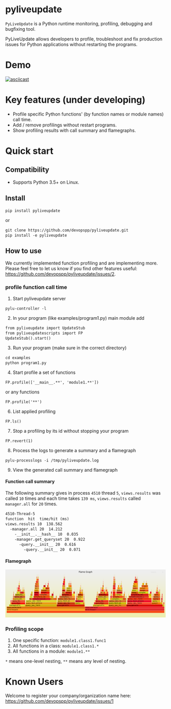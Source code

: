 # pyliveupdate
`PyLiveUpdate` is a Python runtime monitoring, profiling, debugging and bugfixing tool.

PyLiveUpdate allows developers to profile, troubleshoot and fix production issues for Python applications without restarting the programs.

# Demo

[![asciicast](https://asciinema.org/a/304465.svg)](https://asciinema.org/a/304465)

# Key features (under developing)
* Profile specific Python functions' (by function names or module names) call time.
* Add / remove profilings without restart programs.
* Show profiling results with call summary and flamegraphs.

# Quick start

## Compatibility
* Supports Python 3.5+ on Linux. 

## Install

```
pip install pyliveupdate
```
or
```
git clone https://github.com/devopspp/pyliveupdate.git
pip install -e pyliveupdate
```

## How to use
We currently implemented function profiling and are implementing more.
Please feel free to let us know if you find other features useful: https://github.com/devopspp/pyliveupdate/issues/2.

### profile function call time

1. Start pyliveupdate server
```
pylu-controller -l
```
2. In your program (like examples/program1.py) main module add 
```	
from pyliveupdate import UpdateStub
from pyliveupdatescripts import FP
UpdateStub().start()
```
3. Run your program (make sure in the correct directory)
```
cd examples
python program1.py
```
4. Start profile a set of functions
```
FP.profile(['__main__.**', 'module1.**'])
```
or
any functions
```
FP.profile('**')
```
6. List applied profiling
```
FP.ls()
```
7. Stop a profiling by its id without stopping your program
```
FP.revert(1)
```
8. Process the logs to generate a summary and a flamegraph
```
pylu-processlogs -i /tmp/pyliveupdate.log
```
9. View the generated call summary and flamegraph
#### Function call summary
The following summary gives in process `4510` thread `5`, `views.results` was called `10` times and each time takes `139 ms`, `views.results` called `manager.all` for `20` times.
```
4510-Thread-5
function  hit  time/hit (ms)
views.results 10  138.562
  -manager.all 20  14.212
    -__init__.__hash__ 10  0.035
    -manager.get_queryset 20  0.922
      -query.__init__ 20  0.616
        -query.__init__ 20  0.071
```
#### Flamegraph
![alt text](examples/pyliveupdate.log.svg)

### Profiling scope
  1. One specific function: `module1.class1.func1`
  2. All functions in a class: `module1.class1.*`
  3. All functions in a module: `module1.**`

`*` means one-level nesting, `**` means any level of nesting. 
# Known Users
Welcome to register your company/organization name here: https://github.com/devopspp/pyliveupdate/issues/1
